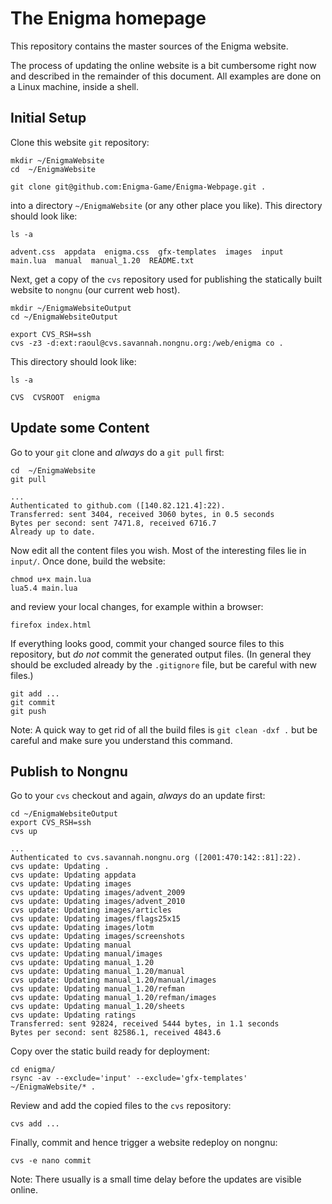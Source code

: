 The Enigma homepage
===================

This repository contains the master sources of the Enigma website.


The process of updating the online website is a bit cumbersome right now
and described in the remainder of this document. All examples are done on
a Linux machine, inside a shell.


Initial Setup
-------------

Clone this website `git` repository:

```
mkdir ~/EnigmaWebsite
cd  ~/EnigmaWebsite
```
```
git clone git@github.com:Enigma-Game/Enigma-Webpage.git .
```

into a directory `~/EnigmaWebsite` (or any other place you like).
This directory should look like:

```
ls -a
```
```
advent.css  appdata  enigma.css  gfx-templates  images  input  main.lua  manual  manual_1.20  README.txt
```

Next, get a copy of the `cvs` repository used for publishing
the statically built website to `nongnu` (our current web host).

```
mkdir ~/EnigmaWebsiteOutput
cd ~/EnigmaWebsiteOutput

export CVS_RSH=ssh
cvs -z3 -d:ext:raoul@cvs.savannah.nongnu.org:/web/enigma co .
```

This directory should look like:

```
ls -a
```
```
CVS  CVSROOT  enigma
```


Update some Content
-------------------

Go to your `git` clone and *always* do a `git pull` first:

```
cd  ~/EnigmaWebsite
git pull
```
```
...
Authenticated to github.com ([140.82.121.4]:22).
Transferred: sent 3404, received 3060 bytes, in 0.5 seconds
Bytes per second: sent 7471.8, received 6716.7
Already up to date.
```

Now edit all the content files you wish. Most of the interesting files lie in `input/`.
Once done, build the website:

```
chmod u+x main.lua
lua5.4 main.lua
```

and review your local changes, for example within a browser:

```
firefox index.html
```

If everything looks good, commit your changed source files to this repository,
but *do not* commit the generated output files. (In general they should be excluded
already by the `.gitignore` file, but be careful with new files.)

```
git add ...
git commit
git push
```

Note: A quick way to get rid of all the build files is `git clean -dxf .` but
      be careful and make sure you understand this command.


Publish to Nongnu
-----------------

Go to your `cvs` checkout and again, *always* do an update first:

```
cd ~/EnigmaWebsiteOutput
export CVS_RSH=ssh
cvs up
```
```
...
Authenticated to cvs.savannah.nongnu.org ([2001:470:142::81]:22).
cvs update: Updating .
cvs update: Updating appdata
cvs update: Updating images
cvs update: Updating images/advent_2009
cvs update: Updating images/advent_2010
cvs update: Updating images/articles
cvs update: Updating images/flags25x15
cvs update: Updating images/lotm
cvs update: Updating images/screenshots
cvs update: Updating manual
cvs update: Updating manual/images
cvs update: Updating manual_1.20
cvs update: Updating manual_1.20/manual
cvs update: Updating manual_1.20/manual/images
cvs update: Updating manual_1.20/refman
cvs update: Updating manual_1.20/refman/images
cvs update: Updating manual_1.20/sheets
cvs update: Updating ratings
Transferred: sent 92824, received 5444 bytes, in 1.1 seconds
Bytes per second: sent 82586.1, received 4843.6
```

Copy over the static build ready for deployment:

```
cd enigma/
rsync -av --exclude='input' --exclude='gfx-templates' ~/EnigmaWebsite/* .
```

Review and add the copied files to the `cvs` repository:

```
cvs add ...
```

Finally, commit and hence trigger a website redeploy on nongnu:

```
cvs -e nano commit
```

Note: There usually is a small time delay before the updates are visible online.
